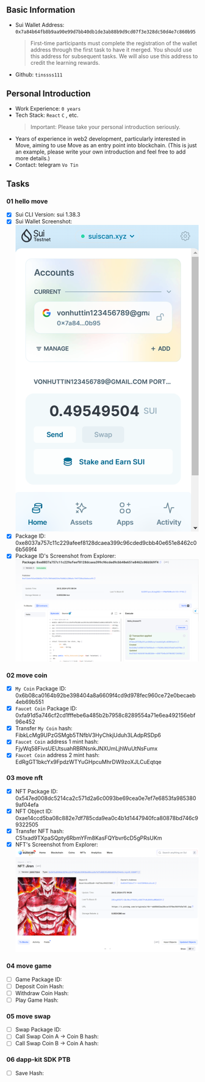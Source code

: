 ## Basic Information

- Sui Wallet Address: `0x7a84b64fb8b9aa90e99d7bb40db1de3ab88b9d9cd07f3e328dc50d4e7c860b95`
  > First-time participants must complete the registration of the wallet address through the first task to have it merged. You should use this address for subsequent tasks. We will also use this address to credit the learning rewards.
- Github: `tinssss111`

## Personal Introduction

- Work Experience: `0 years`
- Tech Stack: `React` `C` , etc.
  > Important: Please take your personal introduction seriously.
- Years of experience in web2 development, particularly interested in Move, aiming to use Move as an entry point into blockchain. (This is just an example, please write your own introduction and feel free to add more details.)
- Contact: telegram `Vo Tin`

## Tasks

### 01 hello move

- [x] Sui CLI Version: sui 1.38.3
- [x] Sui Wallet Screenshot: ![](images/sui_wallet.png)
- [x] Package ID: 0xe8037a757c11c229afeef8128dcaea399c96cded9cbb40e651e8462c06b569f4
- [x] Package ID's Screenshot from Explorer: ![](images/package_id.png)

### 02 move coin

- [x] `My Coin` Package ID: 0x6b08ca0164b92be398404a8a6609f4cd9d978fec960ce72e0becaeb4eb69b551
- [x] `Faucet Coin` Package ID: 0xfa91d5a746cf2cd1fffebe6a485b2b7958c8289554a71e6ea492156ebf96e452
- [x] Transfer `My Coin` hash: FibkLcMg9UPzGSMgb5TNfbV3HyChkjUduh3LAdpRSDp6
- [x] `Faucet Coin` address 1 mint hash: FjyWq58FivsUEUtsuahRBRNsnkJNXUmLjhWuUtNsFumx
- [x] `Faucet Coin` address 2 mint hash: EdRgGT1bkcYx9FpdzWTYuGHpcuMhrDW9zoXJLCuEqtqe

### 03 move nft

- [x] NFT Package ID: 0x547ed008dc5214ca2c571d2a6c0093be69cea0e7ef7e6853fa9853809af04efa
- [x] NFT Object ID: 0xae14ccd5ba08c882e7df785cda9ea0c4b1d1447940fca80878bd746c99322505
- [x] Transfer NFT hash: C51xad9TXpaSQpty6RbmYFm8KasFQYbvr6cD5gPRsUKm
- [x] NFT's Screenshot from Explorer: ![](images/mynft.png)

### 04 move game

- [ ] Game Package ID:
- [ ] Deposit Coin Hash:
- [ ] Withdraw Coin Hash:
- [ ] Play Game Hash:

### 05 move swap

- [ ] Swap Package ID:
- [ ] Call Swap Coin A -> Coin B hash:
- [ ] Call Swap Coin B -> Coin A hash:

### 06 dapp-kit SDK PTB

- [ ] Save Hash:
